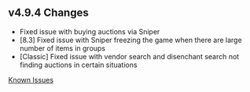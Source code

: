 ## v4.9.4 Changes

* Fixed issue with buying auctions via Sniper
* [8.3] Fixed issue with Sniper freezing the game when there are large number of items in groups
* [Classic] Fixed issue with vendor search and disenchant search not finding auctions in certain situations

[Known Issues](http://support.tradeskillmaster.com/display/KB/TSM4+Currently+Known+Issues)
